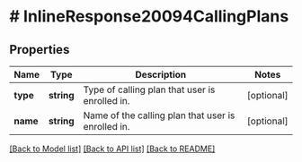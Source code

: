 # # InlineResponse20094CallingPlans

## Properties

Name | Type | Description | Notes
------------ | ------------- | ------------- | -------------
**type** | **string** | Type of calling plan that user is enrolled in. | [optional] 
**name** | **string** | Name of the calling plan that user is enrolled in. | [optional] 

[[Back to Model list]](../../README.md#documentation-for-models) [[Back to API list]](../../README.md#documentation-for-api-endpoints) [[Back to README]](../../README.md)


